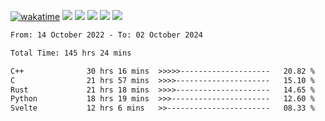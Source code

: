 [![wakatime](https://wakatime.com/badge/user/368879df-dc38-4b1a-86c4-8a2054a0e074.svg)](https://wakatime.com/@368879df-dc38-4b1a-86c4-8a2054a0e074)
<img src="https://img.shields.io/badge/Windows-0078D6?style=flat&logo=Windows&logoColor=white">
<img src="https://img.shields.io/badge/IntelliJ_IDEA-000000.svg?style=flat&logo=IntelliJ-IDEA&logoColor=white">
<img src="https://img.shields.io/badge/CLion-000000.svg?style=flat&logo=CLion&logoColor=white">
<img src="https://img.shields.io/badge/Visual_Studio_Code-007ACC?style=flat&logo=Visual-Studio-Code&logoColor=white">
<img src="https://img.shields.io/badge/Discord-5865F2?label=kano42&style=flat&logo=discord&logoColor=white">
<br>


<!--START_SECTION:waka-->

```txt
From: 14 October 2022 - To: 02 October 2024

Total Time: 145 hrs 24 mins

C++              30 hrs 16 mins  >>>>>--------------------   20.82 %
C                21 hrs 57 mins  >>>>---------------------   15.10 %
Rust             21 hrs 18 mins  >>>>---------------------   14.65 %
Python           18 hrs 19 mins  >>>----------------------   12.60 %
Svelte           12 hrs 6 mins   >>-----------------------   08.33 %
```

<!--END_SECTION:waka-->

